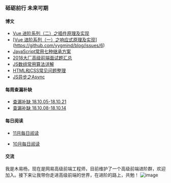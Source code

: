 ### 砥砺前行    未来可期



#### 博文

* [Vue 进阶系列（二）之插件原理及实现](https://github.com/yygmind/blog/issues/9)
* [[Vue 进阶系列（一）之响应式原理及实现](https://github.com/yygmind/blog/issues/6)](https://github.com/yygmind/blog/issues/6)
* [JavaScript常用七种继承方案](https://github.com/yygmind/blog/issues/7)
* [2018大厂高级前端面试题汇总](https://github.com/yygmind/blog/issues/5)
* [JS数组常用算法详解](https://github.com/yygmind/blog/issues/4)
* [HTML和CSS常见问题整理](https://github.com/yygmind/blog/issues/3)
* [JS异步之Async](https://github.com/yygmind/blog/issues/1)



#### 每周查漏补缺

* [查漏补缺 18.10.05-18.10.21](https://github.com/yygmind/blog/blob/master/articles/%E6%9F%A5%E6%BC%8F%E8%A1%A5%E7%BC%BA%2018.10.15-18.10.21.md)
* [查漏补缺 18.10.08-18.10.14](https://github.com/yygmind/blog/blob/master/articles/%E6%9F%A5%E6%BC%8F%E8%A1%A5%E7%BC%BA%2018.10.08-18.10.14.md)



#### 每日阅读

* [11月每日阅读]()

* [10月每日阅读](https://github.com/yygmind/blog/blob/master/daily%20reading/2018.10.md)

 


#### 交流

我是木易杨，现在是网易高级前端工程师，目前维护了一个高级前端进阶群，欢迎加入。接下来让我带你走进高级前端的世界，在进阶的路上，共勉！
![image](https://mmbiz.qpic.cn/mmbiz_png/KfGu3WwVIa0k1YbyF9VUxf5uLfxtofia8RzfbcnrMXtvwJiar6ib4PMk8C4fPhkTQHibTb8sOpCMxhviafKMLSaAPXA/0?wx_fmt=png)